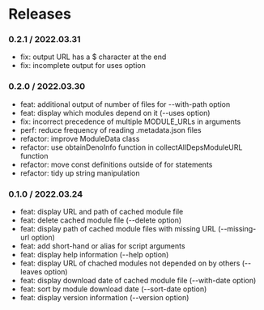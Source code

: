# Releases

### 0.2.1 / 2022.03.31

- fix: output URL has a $ character at the end
- fix: incomplete output for uses option

### 0.2.0 / 2022.03.30

- feat: additional output of number of files for --with-path option
- feat: display which modules depend on it (--uses option)
- fix: incorrect precedence of multiple MODULE_URLs in arguments
- perf: reduce frequency of reading .metadata.json files
- refactor: improve ModuleData class
- refactor: use obtainDenoInfo function in collectAllDepsModuleURL function
- refactor: move const definitions outside of for statements
- refactor: tidy up string manipulation

### 0.1.0 / 2022.03.24

- feat: display URL and path of cached module file
- feat: delete cached module file (--delete option)
- feat: display path of cached module files with missing URL (--missing-url option)
- feat: add short-hand or alias for script arguments
- feat: display help information (--help option)
- feat: display URL of chached modules not depended on by others (--leaves option)
- feat: display download date of cached module file (--with-date option)
- feat: sort by module download date (--sort-date option)
- feat: display version information (--version option)

